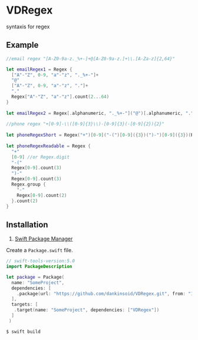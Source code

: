 # VDRegex
 syntaxis for regex
 ## Example
```swift
//email regex "[A-Z0-9a-z._%+-]+@[A-Z0-9a-z.]+\\.[A-Za-z]{2,64}"

let emailRegex1 = Regex {
  ["A"-"Z", 0-9, "a"-"z", "._%+-"]+
  "@"
  ["A"-"Z", 0-9, "a"-"z", "."]+
  "."
  Regex["A"-"Z", "a"-"z"].count(2...64)
}
 
let emailRegex2 = Regex[.alphanumeric, "._%+-"]("@")[.alphanumeric, "."](".")[.alphabetic].count(2...64)
 
//phone regex "+[0-9]-\\([0-9]{3}\\)-[0-9]{3}(-[0-9]{2}){2}"
 
let phoneRegexShort = Regex("+")[0-9]("-(")[0-9]({3})(")-")[0-9]({3})(Regex("-")[0-9]({2}))({2})
 
let phoneRegexReadable = Regex {
  "+"
  [0-9] //or Regex.digit
  "-("
  Regex[0-9].count(3)
  ")-"
  Regex[0-9].count(3)
  Regex.group {
    "-"
    Regex[0-9].count(2)
  }.count(2)
}
```
 ## Installation
 1. [Swift Package Manager](https://github.com/apple/swift-package-manager)
 
 Create a `Package.swift` file.
 ```swift
 // swift-tools-version:5.0
 import PackageDescription
 
 let package = Package(
   name: "SomeProject",
   dependencies: [
     .package(url: "https://github.com/dankinsoid/VDRegex.git", from: "1.4.0")
   ],
   targets: [
    .target(name: "SomeProject", dependencies: ["VDRegex"])
   ]
  )
```
```ruby
$ swift build
```
